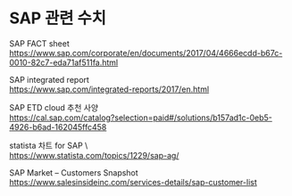 # SAP 관련 수치

SAP FACT sheet \
https://www.sap.com/corporate/en/documents/2017/04/4666ecdd-b67c-0010-82c7-eda71af511fa.html


SAP integrated report \
https://www.sap.com/integrated-reports/2017/en.html


SAP ETD cloud 추천 사양 \
https://cal.sap.com/catalog?selection=paid#/solutions/b157ad1c-0eb5-4926-b6ad-162045ffc458


statista 차트 for SAP \  
https://www.statista.com/topics/1229/sap-ag/


SAP Market – Customers Snapshot \
https://www.salesinsideinc.com/services-details/sap-customer-list


